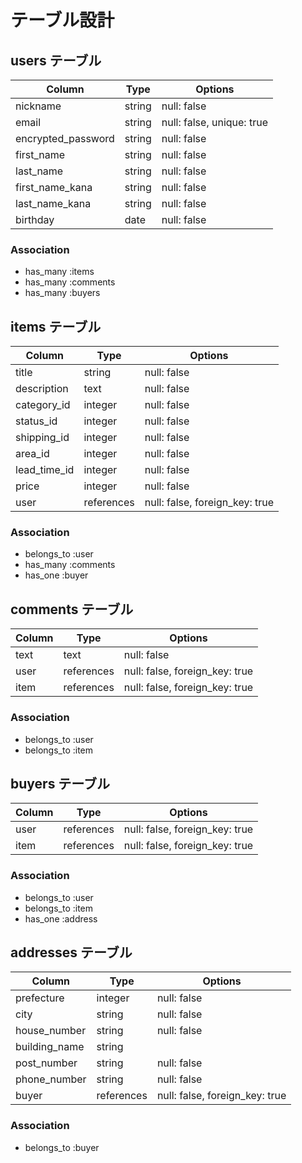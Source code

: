 # テーブル設計

## users テーブル
| Column                | Type    | Options                   |
| --------------------  | ------- | ------------------------- |
| nickname              | string  | null: false               |
| email                 | string  | null: false, unique: true |
| encrypted_password    | string  | null: false               |
| first_name            | string  | null: false               |
| last_name             | string  | null: false               |
| first_name_kana       | string  | null: false               |
| last_name_kana        | string  | null: false               |
| birthday              | date    | null: false               |
### Association
- has_many :items
- has_many :comments
- has_many :buyers



## items テーブル
| Column        | Type       | Options     |
| ---------     | -----------| ----------- |
| title         | string     | null: false |
| description   | text       | null: false |
| category_id   | integer    | null: false |
| status_id     | integer    | null: false |
| shipping_id   | integer    | null: false |
| area_id       | integer    | null: false |
| lead_time_id  | integer    | null: false |
| price         | integer    | null: false |
| user          | references | null: false, foreign_key: true |
### Association
- belongs_to :user
- has_many :comments
- has_one :buyer


## comments テーブル
| Column     | Type       | Options                        |
| -------    | ---------- | ------------------------------ |
| text       | text       | null: false                    |
| user       | references | null: false, foreign_key: true |
| item       | references | null: false, foreign_key: true |
### Association
- belongs_to :user
- belongs_to :item

## buyers テーブル
| Column     | Type       | Options                        |
| -------    | ---------- | ------------------------------ |
| user       | references | null: false, foreign_key: true |
| item       | references | null: false, foreign_key: true |
### Association
- belongs_to :user
- belongs_to :item
- has_one :address

## addresses テーブル
| Column        | Type       | Options     |
| ------------  | ---------- | ----------- |
| prefecture    | integer    | null: false |
| city          | string     | null: false |
| house_number  | string     | null: false |
| building_name | string     |
| post_number   | string     | null: false |
| phone_number  | string     | null: false |
| buyer         | references | null: false, foreign_key: true |
### Association
- belongs_to :buyer
